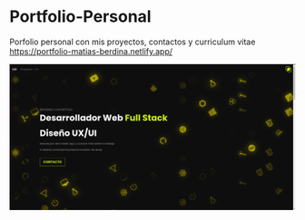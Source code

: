 # Portfolio-Personal
Porfolio personal con mis proyectos, contactos y curriculum vitae <br>
https://portfolio-matias-berdina.netlify.app/

<img src="img/fotoPortfolio.png" class="img-fluid" alt="imagen portfolio">